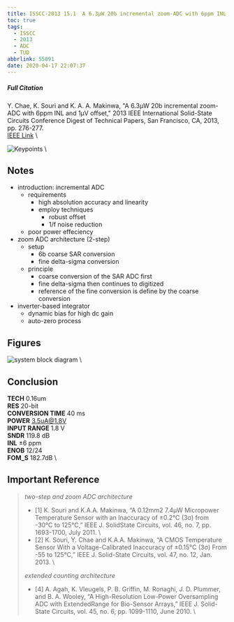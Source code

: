 ```yaml
---
title: ISSCC-2013 15.1  A 6.3µW 20b incremental zoom-ADC with 6ppm INL and 1µV offset
toc: true
tags:
  - ISSCC
  - 2013
  - ADC
  - TUD
abbrlink: 55091
date: 2020-04-17 22:07:37
---
```


##### Full Citation

Y. Chae, K. Souri and K. A. A. Makinwa, "A 6.3µW 20b incremental zoom-ADC with 6ppm INL and 1µV offset," 2013 IEEE International Solid-State Circuits Conference Digest of Technical Papers, San Francisco, CA, 2013, pp. 276-277. \
[IEEE Link](https://ieeexplore.ieee.org/document/6487733) \

![Keypoints](https://api2.mubu.com/v3/document_image/c69cd2f4-799e-48d0-bb7b-f0ed3f9c20c7-216525.jpg) \

## Notes

- introduction: incremental ADC
  - requirements
    - high absolution accuracy and linearity
    - employ techniques
      - robust offset
      - 1/f noise reduction
  - poor power effeciency
- zoom ADC architecture (2-step)
  - setup
    - 6b coarse SAR conversion
    - fine delta-sigma conversion
  - principle
    - coarse conversion of the SAR ADC first
    - fine delta-sigma then continues to digitized
    - reference of the fine conversion is define by the coarse conversion
- inverter-based integrator
  - dynamic bias for high dc gain
  - auto-zero process

## Figures

![system block diagram](https://img.mubu.com/document_image/45327735-68cc-43ab-8b74-d192cc72833f-216525.jpg) \

## Conclusion

**TECH** 0.16um \
**RES** 20-bit \
**CONVERSION TIME** 40 ms \
**POWER** 3.5uA@1.8V \
**INPUT RANGE** 1.8 V \
**SNDR** 119.8 dB \
**INL** ±6 ppm \
**ENOB** 12/24 \
**FOM_S** 182.7dB \

## Important Reference

> *two-step and zoom ADC architecture*
>
> - [1] K. Souri and K.A.A. Makinwa, “A 0.12mm2 7.4μW Micropower Temperature Sensor with an Inaccuracy of ±0.2°C (3σ) from -30°C to 125°C,” IEEE J. SolidState Circuits, vol. 46, no. 7, pp. 1693-1700, July 2011. \
> - [2] K. Souri, Y. Chae and K.A.A. Makinwa, “A CMOS Temperature Sensor With a Voltage-Calibrated Inaccuracy of ±0.15°C (3σ) From -55 to 125°C,” IEEE J. Solid-State Circuits, vol. 47, no. 12, Jan. 2013. \
>
> *extended counting architecture*
>
> - [4] A. Agah, K. Vleugels, P. B. Griffin, M. Ronaghi, J. D. Plummer, and B. A. Wooley, “A High-Resolution Low-Power Oversampling ADC with ExtendedRange for Bio-Sensor Arrays,” IEEE J. Solid-State Circuits, vol. 45, no. 6, pp. 1099-1110, June 2010. \
